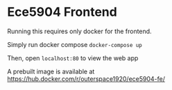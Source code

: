 # Ece5904 Frontend

Running this requires only docker for the frontend. 

Simply run docker compose
`docker-compose up`

Then, open `localhost:80` to view the web app

A prebuilt image is available at https://hub.docker.com/r/outerspace1920/ece5904-fe/
